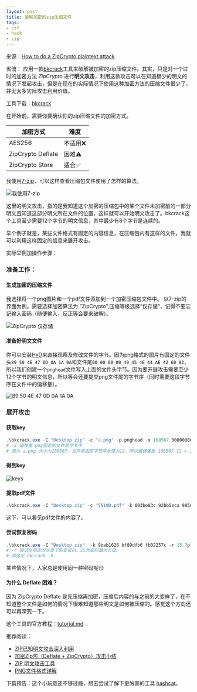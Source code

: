 ```yaml
---
layout: post
title: 破解加密的zip压缩文件
tags:
- ctf
- hack
- zip
---
```


来源：[How to do a ZipCrypto plaintext attack](https://anter.dev/posts/plaintext-attack-zipcrypto/)

省流：
应用一款[bkcrack](https://github.com/kimci86/bkcrack)工具来破解被加密的zip压缩文件。其实，只是对一个过时的加密方法 *ZipCrypto* 进行**明文攻击**，利用这款攻击可以在知道极少的明文的情况下发起攻击，但是在现在的实际情况下使用这种加密方法的压缩文件很少了，并无太多实际攻击利用价值。

工具下载：[bkcrack](https://github.com/kimci86/bkcrack/releases)

在开始前，需要你要确认你的zip压缩文件的加密方式。

| 加密方式 | 难度  |
|  ----   | ----  |
| AES256  | 不适用❌|
| ZipCrypto Deflate | 困难⚠   |
| ZipCrypto Store   | 适合✅  | 

我使用[7-zip](https://www.7-zip.org/)，可以这样查看压缩包文件使用了怎样的算法。

![我使用7-zip](https://f.skip2.top/i/a752331d7e6fa78f5629cf7eb3255134a88f7b9ce0971e06050fc8ddb39fc3a0.jpg)

这里的明文攻击，指的是我知道这个加密的压缩包中的某个文件未加密前的一部分明文且知道这部分明文所在文件的位置，这样就可以开始明文攻击了。bkcrack这个工具至少需要12个字节的明文信息，其中最少有8个字节是连续的。

举个例子就是，某些文件格式有固定的内容信息，在压缩包内有这样的文件，我就可以利用这样固定的信息来展开攻击。

实际举例加操作步骤：

### 准备工作：

#### 生成加密的压缩文件

我选择将一个png图片和一个pdf文件添加到一个加密压缩包文件中。
以7-zip的界面为例。需要选择加密算法为 "ZipCrypto",压缩等级选择“仅存储”，记得不要忘记输入密码（随便输入，反正等会要来破解）。

![ZipCrypto 仅存储](https://f.skip2.top/i/1a18ee7e3a41031d8036628540b37f2d7baf512e3cdda76c2031e5940c3a451d.jpg)

#### 准备好明文文件

你可以安装[HxD](https://mh-nexus.de/en/hxd/)来直接观察及修改文件的字节。因为png格式的图片有固定的文件头`89 50 4E 47 0D 0A 1A 0A`和文件尾`00 00 00 00 49 45 4E 44 AE 42 60 82`，所以我们创建一个`pnghead`文件写入上面的文件头字节。因为要开展攻击需要至少12个字节的明文信息，所以等会还要提交png文件尾的字节序（同时需要这段字节序在文件中的偏移量）。

![89 50 4E 47 0D 0A 1A 0A](https://f.skip2.top/i/dc81c8a89f5c3f0e7ddbbcc29a000b00ebc29d95e6869ef0c830704c83e97ab9.jpg)

### 展开攻击

#### 获取key

```powershell
.\bkcrack.exe -C "Desktop.zip" -c "a.png" -p pnghead -x 108567 0000000049454E44AE426082
# -x 偏移量 png固定的文件尾字节序
# 因为 a.png 大小为108567，文件尾固定字节序长度为12，所以偏移量是 108567-12 = 108567
```
#### 得到key
![keys](https://f.skip2.top/i/1f88916ecb702601bbbe2dbd8321ea643e9c47bece4506e1b444b473ea1e3efa.jpg)

#### 提取pdf文件
```powershell
.\bkcrack.exe -C "Desktop.zip" -c "5519D.pdf" -k 093be83c 92bb5eca 9858b13a -d "1.pdf"
```

这下，可以看见pdf文件的内容了。

#### 尝试恢复密码

```powershell
.\bkcrack.exe -C "Desktop.zip"  -k 9bab1626 bf89dfb6 fb02257c -r 15 ?p
# -r 尝试在指定的长度下恢复密码，15为密码最大长度。
# 具体见 bkcrack -h
```
某些情况下，人家总是使用同一种密码呢😏


#### 为什么 Deflate 困难？

因为 ZipCrypto Deflate 是先压缩再加密，压缩后内容的与之前的大变样了，在不知道整个文件是如何的情况下很难知道那些明文是如何被压缩的。感觉这个方向还可以再深究一下。

这个工具的官方教程：[tutorial.md](https://github.com/kimci86/bkcrack/blob/master/example/tutorial.md)

推荐阅读：


- [ZIP已知明文攻击深入利用](https://www.freebuf.com/articles/network/255145.html)
- [加密Zip包（Deflate + ZipCrypto）攻击小结](https://zhuanlan.zhihu.com/p/129855130)
- [ZIP 明文攻击工具](https://www.aloxaf.com/2018/10/zip_crack/)
- [PNG文件格式详解](http://www.oriole.fun/index.php/archives/4/)


下篇预告：这个小玩意还不够过瘾，想去尝试了解下更厉害的工具 [hashcat](https://hashcat.net/hashcat/)。